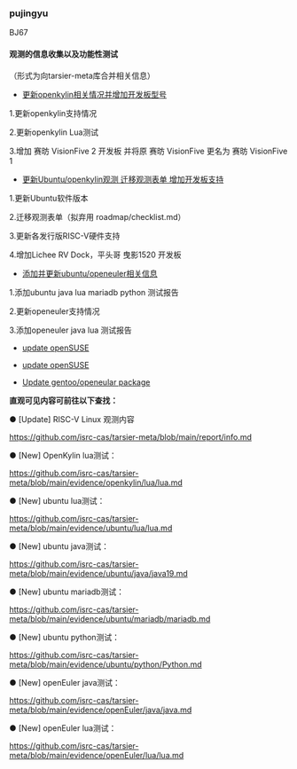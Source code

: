 ### pujingyu

BJ67



#### 观测的信息收集以及功能性测试

（形式为向tarsier-meta库合并相关信息）

- [更新openkylin相关情况并增加开发板型号](https://github.com/isrc-cas/tarsier-meta/pull/72)

1.更新openkylin支持情况

2.更新openkylin Lua测试

3.增加 赛昉 VisionFive 2 开发板 并将原 赛昉 VisionFive 更名为 赛昉 VisionFive 1

- [更新Ubuntu/openkylin观测 迁移观测表单 增加开发板支持](https://github.com/isrc-cas/tarsier-meta/pull/73)

1.更新Ubuntu软件版本

2.迁移观测表单（拟弃用 roadmap/checklist.md）

3.更新各发行版RISC-V硬件支持

4.增加Lichee RV Dock，平头哥 曳影1520 开发板


- [添加并更新ubuntu/openeuler相关信息](https://github.com/isrc-cas/tarsier-meta/pull/75)

1.添加ubuntu java lua mariadb python 测试报告

2.更新openeuler支持情况

3.添加openeuler java lua 测试报告

- [update openSUSE](https://github.com/isrc-cas/tarsier-meta/pull/78)

- [update openSUSE](https://github.com/isrc-cas/tarsier-meta/pull/77)

- [Update gentoo/openeular package](https://github.com/isrc-cas/tarsier-meta/pull/76)


**直观可见内容可前往以下查找：**



● [Update] RISC-V Linux 观测内容 


https://github.com/isrc-cas/tarsier-meta/blob/main/report/info.md

● [New] OpenKylin lua测试：

https://github.com/isrc-cas/tarsier-meta/blob/main/evidence/openkylin/lua/lua.md

● [New] ubuntu lua测试：

https://github.com/isrc-cas/tarsier-meta/blob/main/evidence/ubuntu/lua/lua.md

● [New] ubuntu java测试：

https://github.com/isrc-cas/tarsier-meta/blob/main/evidence/ubuntu/java/java19.md

● [New] ubuntu mariadb测试：

https://github.com/isrc-cas/tarsier-meta/blob/main/evidence/ubuntu/mariadb/mariadb.md

● [New] ubuntu python测试：

https://github.com/isrc-cas/tarsier-meta/blob/main/evidence/ubuntu/python/Python.md

● [New] openEuler java测试：

https://github.com/isrc-cas/tarsier-meta/blob/main/evidence/openEuler/java/java.md

● [New] openEuler lua测试：

https://github.com/isrc-cas/tarsier-meta/blob/main/evidence/openEuler/lua/lua.md